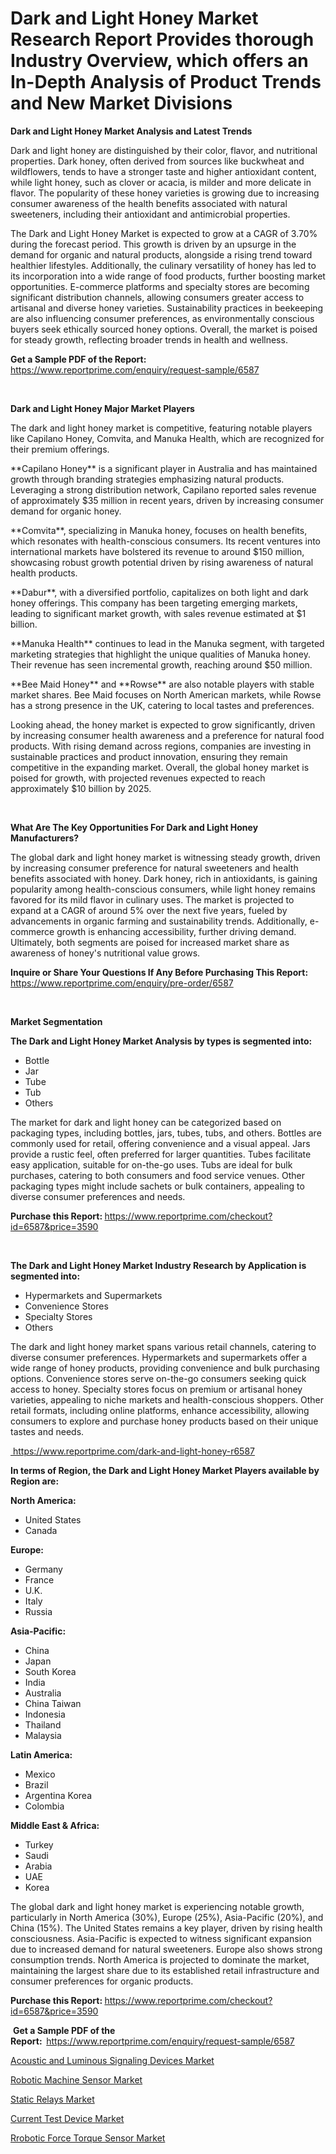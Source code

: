 <p><h1>Dark and Light Honey Market Research Report Provides thorough Industry Overview, which offers an In-Depth Analysis of Product Trends and New Market Divisions</h1></p><p><strong>Dark and Light Honey Market Analysis and Latest Trends</strong></p>
<p><p>Dark and light honey are distinguished by their color, flavor, and nutritional properties. Dark honey, often derived from sources like buckwheat and wildflowers, tends to have a stronger taste and higher antioxidant content, while light honey, such as clover or acacia, is milder and more delicate in flavor. The popularity of these honey varieties is growing due to increasing consumer awareness of the health benefits associated with natural sweeteners, including their antioxidant and antimicrobial properties.</p><p>The Dark and Light Honey Market is expected to grow at a CAGR of 3.70% during the forecast period. This growth is driven by an upsurge in the demand for organic and natural products, alongside a rising trend toward healthier lifestyles. Additionally, the culinary versatility of honey has led to its incorporation into a wide range of food products, further boosting market opportunities. E-commerce platforms and specialty stores are becoming significant distribution channels, allowing consumers greater access to artisanal and diverse honey varieties. Sustainability practices in beekeeping are also influencing consumer preferences, as environmentally conscious buyers seek ethically sourced honey options. Overall, the market is poised for steady growth, reflecting broader trends in health and wellness.</p></p>
<p><strong>Get a Sample PDF of the Report:&nbsp;</strong> <a href="https://www.reportprime.com/enquiry/request-sample/6587?utm_campaign=1087&utm_medium=2&utm_source=Github&utm_content=ia&utm_term=24032025&utm_id=dark-and-light-honey">https://www.reportprime.com/enquiry/request-sample/6587</a></p>
<p>&nbsp;</p>
<p><strong>Dark and Light Honey Major Market Players</strong></p>
<p><p>The dark and light honey market is competitive, featuring notable players like Capilano Honey, Comvita, and Manuka Health, which are recognized for their premium offerings. </p><p>**Capilano Honey** is a significant player in Australia and has maintained growth through branding strategies emphasizing natural products. Leveraging a strong distribution network, Capilano reported sales revenue of approximately $35 million in recent years, driven by increasing consumer demand for organic honey.</p><p>**Comvita**, specializing in Manuka honey, focuses on health benefits, which resonates with health-conscious consumers. Its recent ventures into international markets have bolstered its revenue to around $150 million, showcasing robust growth potential driven by rising awareness of natural health products.</p><p>**Dabur**, with a diversified portfolio, capitalizes on both light and dark honey offerings. This company has been targeting emerging markets, leading to significant market growth, with sales revenue estimated at $1 billion. </p><p>**Manuka Health** continues to lead in the Manuka segment, with targeted marketing strategies that highlight the unique qualities of Manuka honey. Their revenue has seen incremental growth, reaching around $50 million. </p><p>**Bee Maid Honey** and **Rowse** are also notable players with stable market shares. Bee Maid focuses on North American markets, while Rowse has a strong presence in the UK, catering to local tastes and preferences. </p><p>Looking ahead, the honey market is expected to grow significantly, driven by increasing consumer health awareness and a preference for natural food products. With rising demand across regions, companies are investing in sustainable practices and product innovation, ensuring they remain competitive in the expanding market. Overall, the global honey market is poised for growth, with projected revenues expected to reach approximately $10 billion by 2025.</p></p>
<p>&nbsp;</p>
<p><strong>What Are The Key Opportunities For Dark and Light Honey Manufacturers?</strong></p>
<p><p>The global dark and light honey market is witnessing steady growth, driven by increasing consumer preference for natural sweeteners and health benefits associated with honey. Dark honey, rich in antioxidants, is gaining popularity among health-conscious consumers, while light honey remains favored for its mild flavor in culinary uses. The market is projected to expand at a CAGR of around 5% over the next five years, fueled by advancements in organic farming and sustainability trends. Additionally, e-commerce growth is enhancing accessibility, further driving demand. Ultimately, both segments are poised for increased market share as awareness of honey's nutritional value grows.</p></p>
<p><strong>Inquire or Share Your Questions If Any Before Purchasing This Report:</strong> <a href="https://www.reportprime.com/enquiry/pre-order/6587?utm_campaign=1087&utm_medium=2&utm_source=Github&utm_content=ia&utm_term=24032025&utm_id=dark-and-light-honey">https://www.reportprime.com/enquiry/pre-order/6587</a></p>
<p>&nbsp;</p>
<p><strong>Market Segmentation</strong></p>
<p><strong>The Dark and Light Honey Market Analysis by types is segmented into:</strong></p>
<p><ul><li>Bottle</li><li>Jar</li><li>Tube</li><li>Tub</li><li>Others</li></ul></p>
<p><p>The market for dark and light honey can be categorized based on packaging types, including bottles, jars, tubes, tubs, and others. Bottles are commonly used for retail, offering convenience and a visual appeal. Jars provide a rustic feel, often preferred for larger quantities. Tubes facilitate easy application, suitable for on-the-go uses. Tubs are ideal for bulk purchases, catering to both consumers and food service venues. Other packaging types might include sachets or bulk containers, appealing to diverse consumer preferences and needs.</p></p>
<p><strong>Purchase this Report:&nbsp;</strong><a href="https://www.reportprime.com/checkout?id=6587&price=3590&utm_campaign=1087&utm_medium=2&utm_source=Github&utm_content=ia&utm_term=24032025&utm_id=dark-and-light-honey">https://www.reportprime.com/checkout?id=6587&price=3590</a></p>
<p>&nbsp;</p>
<p><strong>The Dark and Light Honey Market Industry Research by Application is segmented into:</strong></p>
<p><ul><li>Hypermarkets and Supermarkets</li><li>Convenience Stores</li><li>Specialty Stores</li><li>Others</li></ul></p>
<p><p>The dark and light honey market spans various retail channels, catering to diverse consumer preferences. Hypermarkets and supermarkets offer a wide range of honey products, providing convenience and bulk purchasing options. Convenience stores serve on-the-go consumers seeking quick access to honey. Specialty stores focus on premium or artisanal honey varieties, appealing to niche markets and health-conscious shoppers. Other retail formats, including online platforms, enhance accessibility, allowing consumers to explore and purchase honey products based on their unique tastes and needs.</p></p>
<p><a href="https://www.reportprime.com/dark-and-light-honey-r6587?utm_campaign=1087&utm_medium=2&utm_source=Github&utm_content=ia&utm_term=24032025&utm_id=dark-and-light-honey">&nbsp;https://www.reportprime.com/dark-and-light-honey-r6587</a></p>
<p><strong>In terms of Region, the Dark and Light Honey Market Players available by Region are:</strong></p>
<p>
    <p> <strong> North America: </strong>
        <ul>
            <li>United States</li>
            <li>Canada</li>
        </ul>
        </p> 
    <p> <strong> Europe: </strong>
        <ul>
            <li>Germany</li>
            <li>France</li>
            <li>U.K.</li>
            <li>Italy</li>
            <li>Russia</li>
        </ul>
        </p> 
    <p> <strong> Asia-Pacific: </strong>
        <ul>
            <li>China</li>
            <li>Japan</li>
            <li>South Korea</li>
            <li>India</li>
            <li>Australia</li>
            <li>China Taiwan</li>
            <li>Indonesia</li>
            <li>Thailand</li>
            <li>Malaysia</li>
        </ul>
        </p> 
    <p> <strong> Latin America: </strong>
        <ul>
            <li>Mexico</li>
            <li>Brazil</li>
            <li>Argentina Korea</li>
            <li>Colombia</li>
        </ul>
        </p> 
    <p> <strong> Middle East & Africa: </strong>
        <ul>
            <li>Turkey</li>
            <li>Saudi</li>
            <li>Arabia</li>
            <li>UAE</li>
            <li>Korea</li>
        </ul>
    </p>
    </p>
<p><p>The global dark and light honey market is experiencing notable growth, particularly in North America (30%), Europe (25%), Asia-Pacific (20%), and China (15%). The United States remains a key player, driven by rising health consciousness. Asia-Pacific is expected to witness significant expansion due to increased demand for natural sweeteners. Europe also shows strong consumption trends. North America is projected to dominate the market, maintaining the largest share due to its established retail infrastructure and consumer preferences for organic products.</p></p>
<p><strong>Purchase this Report: </strong><a href="https://www.reportprime.com/checkout?id=6587&price=3590&utm_campaign=1087&utm_medium=2&utm_source=Github&utm_content=ia&utm_term=24032025&utm_id=dark-and-light-honey">https://www.reportprime.com/checkout?id=6587&price=3590</a></p>
<p>&nbsp;<strong>Get a Sample PDF of the Report:&nbsp;&nbsp;</strong><a href="https://www.reportprime.com/enquiry/request-sample/6587?utm_campaign=1087&utm_medium=2&utm_source=Github&utm_content=ia&utm_term=24032025&utm_id=dark-and-light-honey">https://www.reportprime.com/enquiry/request-sample/6587</a></p>
<p><strong></strong></p>
<p><p><a href="https://github.com/ikokwuihepa/Market-Research-Report-List-1/blob/main/acoustic-and-luminous-signaling-devices-market.md?utm_campaign=1087&utm_medium=2&utm_source=Github&utm_content=ia&utm_term=24032025&utm_id=dark-and-light-honey">Acoustic and Luminous Signaling Devices Market</a></p><p><a href="https://github.com/vaeilabin/Market-Research-Report-List-1/blob/main/robotic-machine-sensor-market.md?utm_campaign=1087&utm_medium=2&utm_source=Github&utm_content=ia&utm_term=24032025&utm_id=dark-and-light-honey">Robotic Machine Sensor Market</a></p><p><a href="https://github.com/bibzmuiko/Market-Research-Report-List-1/blob/main/static-relays-market.md?utm_campaign=1087&utm_medium=2&utm_source=Github&utm_content=ia&utm_term=24032025&utm_id=dark-and-light-honey">Static Relays Market</a></p><p><a href="https://github.com/kumadenthela/Market-Research-Report-List-1/blob/main/current-test-device-market.md?utm_campaign=1087&utm_medium=2&utm_source=Github&utm_content=ia&utm_term=24032025&utm_id=dark-and-light-honey">Current Test Device Market</a></p><p><a href="https://github.com/linnuripat/Market-Research-Report-List-1/blob/main/rrobotic-force-torque-sensor-market.md?utm_campaign=1087&utm_medium=2&utm_source=Github&utm_content=ia&utm_term=24032025&utm_id=dark-and-light-honey">Rrobotic Force Torque Sensor Market</a></p></p>